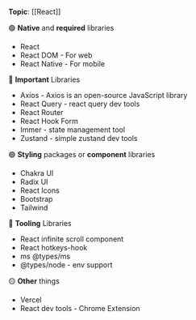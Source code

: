 **Topic**: [[React]] 

🟢 **Native** and **required** libraries
- React   
- React DOM    - For web
- React Native  - For mobile

🔴 **Important** Libraries 
- Axios - Axios is an open-source JavaScript library
- React Query - react query dev tools
- React Router
- React Hook Form
- Immer  - state management tool 
- Zustand - simple zustand dev tools

🟣 **Styling** packages or **component** libraries
- Chakra UI
- Radix UI
- React Icons
- Bootstrap
- Tailwind

🔵 **Tooling** Libraries
- React infinite scroll component
- React hotkeys-hook
- ms @types/ms
- @types/node  - env support

🟡 **Other** things
- Vercel
- React dev tools - Chrome Extension
